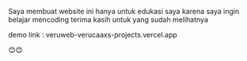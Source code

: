Saya membuat website ini hanya untuk edukasi saya
karena saya ingin belajar mencoding
terima kasih untuk yang sudah melihatnya

demo link : veruweb-verucaaxs-projects.vercel.app

😊😊
